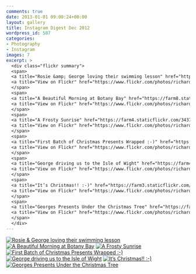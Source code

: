 ```yaml
---
comments: true
date: 2013-01-01 09:00:24+00:00
layout: gallery
title: Instagram Digest Dec 2012
wordpress_id: 587
categories:
- Photography
- Instagram
images: 7
excerpt: >
  <div class="flickr summary">
  <span>
  <a title="Rosie &amp; George loving their swimming lesson" href="https://farm8.staticflickr.com/7440/13058898485_40ca80921e_b.jpg" class="image cboxElement" rel="gallery3"><img src="https://farm8.staticflickr.com/7440/13058898485_40ca80921e_q.jpg" alt="Rosie &amp; George loving their swimming lesson"></a>
  <a title="View on Flickr" href="https://www.flickr.com/photos/richard-perry/13058898485/" class="flickrlink"> </a>
  </span>
  <span>
  <a title="A Beautiful Morning at Botany Bay" href="https://farm8.staticflickr.com/7389/13058896385_55e930d004_b.jpg" class="image cboxElement" rel="gallery3"><img src="https://farm8.staticflickr.com/7389/13058896385_55e930d004_q.jpg" alt="A Beautiful Morning at Botany Bay"></a>
  <a title="View on Flickr" href="https://www.flickr.com/photos/richard-perry/13058896385/" class="flickrlink"> </a>
  </span>
  <span>
  <a title="A Frosty Sunrise" href="https://farm4.staticflickr.com/3437/13059206134_0d8c6a78db_b.jpg" class="image cboxElement" rel="gallery3"><img src="https://farm4.staticflickr.com/3437/13059206134_0d8c6a78db_q.jpg" alt="A Frosty Sunrise"></a>
  <a title="View on Flickr" href="https://www.flickr.com/photos/richard-perry/13059206134/" class="flickrlink"> </a>
  </span>
  <span>
  <a title="First Batch of Christmas Presents Wrapped :-)" href="https://farm8.staticflickr.com/7393/13059200204_6f206697d2_b.jpg" class="image cboxElement" rel="gallery3"><img src="https://farm8.staticflickr.com/7393/13059200204_6f206697d2_q.jpg" alt="First Batch of Christmas Presents Wrapped :-)"></a>
  <a title="View on Flickr" href="https://www.flickr.com/photos/richard-perry/13059200204/" class="flickrlink"> </a>
  </span>
  <span>
  <a title="George driving us to the Isle of Wight" href="https://farm4.staticflickr.com/3093/13059196324_bc149ee8b5_b.jpg" class="image cboxElement" rel="gallery3"><img src="https://farm4.staticflickr.com/3093/13059196324_bc149ee8b5_q.jpg" alt="George driving us to the Isle of Wight"></a>
  <a title="View on Flickr" href="https://www.flickr.com/photos/richard-perry/13059196324/" class="flickrlink"> </a>
  </span>
  <span>
  <a title="It’s Christmas!! :-)" href="https://farm3.staticflickr.com/2094/13059193444_35b4a80052_b.jpg" class="image cboxElement" rel="gallery3"><img src="https://farm3.staticflickr.com/2094/13059193444_35b4a80052_q.jpg" alt="It’s Christmas!! :-)"></a>
  <a title="View on Flickr" href="https://www.flickr.com/photos/richard-perry/13059193444/" class="flickrlink"> </a>
  </span>
  <span>
  <a title="Georges Presents Under the Christmas Tree" href="https://farm3.staticflickr.com/2171/13059188594_0f7a478f60_b.jpg" class="image cboxElement" rel="gallery3"><img src="https://farm3.staticflickr.com/2171/13059188594_0f7a478f60_q.jpg" alt="Georges Presents Under the Christmas Tree"></a>
  <a title="View on Flickr" href="https://www.flickr.com/photos/richard-perry/13059188594/" class="flickrlink"> </a>
  </span>
  </div>
---
```


<div class="flickr gallery">
<span>
<a title="Rosie &amp; George loving their swimming lesson" href="https://farm8.staticflickr.com/7440/13058898485_40ca80921e_b.jpg" class="image cboxElement" rel="gallery0"><img src="https://farm8.staticflickr.com/7440/13058898485_40ca80921e_q.jpg" alt="Rosie &amp; George loving their swimming lesson"></a>
<a title="View on Flickr" href="https://www.flickr.com/photos/richard-perry/13058898485/" class="flickrlink"> </a>
</span>
<span>
<a title="A Beautiful Morning at Botany Bay" href="https://farm8.staticflickr.com/7389/13058896385_55e930d004_b.jpg" class="image cboxElement" rel="gallery0"><img src="https://farm8.staticflickr.com/7389/13058896385_55e930d004_q.jpg" alt="A Beautiful Morning at Botany Bay"></a>
<a title="View on Flickr" href="https://www.flickr.com/photos/richard-perry/13058896385/" class="flickrlink"> </a>
</span>
<span>
<a title="A Frosty Sunrise" href="https://farm4.staticflickr.com/3437/13059206134_0d8c6a78db_b.jpg" class="image cboxElement" rel="gallery0"><img src="https://farm4.staticflickr.com/3437/13059206134_0d8c6a78db_q.jpg" alt="A Frosty Sunrise"></a>
<a title="View on Flickr" href="https://www.flickr.com/photos/richard-perry/13059206134/" class="flickrlink"> </a>
</span>
<span>
<a title="First Batch of Christmas Presents Wrapped :-)" href="https://farm8.staticflickr.com/7393/13059200204_6f206697d2_b.jpg" class="image cboxElement" rel="gallery0"><img src="https://farm8.staticflickr.com/7393/13059200204_6f206697d2_q.jpg" alt="First Batch of Christmas Presents Wrapped :-)"></a>
<a title="View on Flickr" href="https://www.flickr.com/photos/richard-perry/13059200204/" class="flickrlink"> </a>
</span>
<span>
<a title="George driving us to the Isle of Wight" href="https://farm4.staticflickr.com/3093/13059196324_bc149ee8b5_b.jpg" class="image cboxElement" rel="gallery0"><img src="https://farm4.staticflickr.com/3093/13059196324_bc149ee8b5_q.jpg" alt="George driving us to the Isle of Wight"></a>
<a title="View on Flickr" href="https://www.flickr.com/photos/richard-perry/13059196324/" class="flickrlink"> </a>
</span>
<span>
<a title="It’s Christmas!! :-)" href="https://farm3.staticflickr.com/2094/13059193444_35b4a80052_b.jpg" class="image cboxElement" rel="gallery0"><img src="https://farm3.staticflickr.com/2094/13059193444_35b4a80052_q.jpg" alt="It’s Christmas!! :-)"></a>
<a title="View on Flickr" href="https://www.flickr.com/photos/richard-perry/13059193444/" class="flickrlink"> </a>
</span>
<span>
<a title="Georges Presents Under the Christmas Tree" href="https://farm3.staticflickr.com/2171/13059188594_0f7a478f60_b.jpg" class="image cboxElement" rel="gallery0"><img src="https://farm3.staticflickr.com/2171/13059188594_0f7a478f60_q.jpg" alt="Georges Presents Under the Christmas Tree"></a>
<a title="View on Flickr" href="https://www.flickr.com/photos/richard-perry/13059188594/" class="flickrlink"> </a>
</span>
</div>